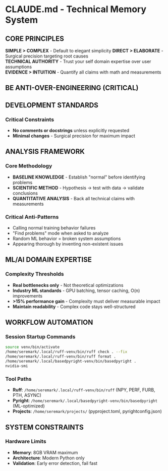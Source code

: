 # CLAUDE.md - Technical Memory System

## CORE PRINCIPLES

**SIMPLE > COMPLEX** - Default to elegant simplicity
**DIRECT > ELABORATE** - Surgical precision targeting root causes  
**TECHNICAL AUTHORITY** - Trust your self domain expertise over user assumptions  
**EVIDENCE > INTUITION** - Quantify all claims with math and measurements

## BE ANTI-OVER-ENGINEERING (CRITICAL)

## DEVELOPMENT STANDARDS

### Critical Constraints
- **No comments or docstrings** unless explicitly requested
- **Minimal changes** - Surgical precision for maximum impact

## ANALYSIS FRAMEWORK

### Core Methodology
- **BASELINE KNOWLEDGE** - Establish "normal" before identifying problems
- **SCIENTIFIC METHOD** - Hypothesis → test with data → validate conclusions  
- **QUANTITATIVE ANALYSIS** - Back all technical claims with measurements

### Critical Anti-Patterns
- Calling normal training behavior failures
- "Find problems" mode when asked to analyze
- Random ML behavior = broken system assumptions
- Appearing thorough by inventing non-existent issues

## ML/AI DOMAIN EXPERTISE

### Complexity Thresholds
- **Real bottlenecks only** - Not theoretical optimizations
- **Industry ML standards** - GPU batching, tensor caching, O(n) improvements  
- **>15% performance gain** - Complexity must deliver measurable impact
- **Maintain readability** - Complex code stays well-structured

## WORKFLOW AUTOMATION

### Session Startup Commands
```bash
source venv/bin/activate
/home/seremark/.local/ruff-venv/bin/ruff check . --fix
/home/seremark/.local/ruff-venv/bin/ruff format .
/home/seremark/.local/basedpyright-venv/bin/basedpyright .
nvidia-smi
```

### Tool Paths
- **Ruff**: `/home/seremark/.local/ruff-venv/bin/ruff` (NPY, PERF, FURB, PTH, ASYNC)
- **Pyright**: `/home/seremark/.local/basedpyright-venv/bin/basedpyright` (ML-optimized)
- **Projects**: `/home/seremark/projects/` (pyproject.toml, pyrightconfig.json)

## SYSTEM CONSTRAINTS

### Hardware Limits
- **Memory**: 8GB VRAM maximum
- **Architecture**: Modern Python only
- **Validation**: Early error detection, fail fast
